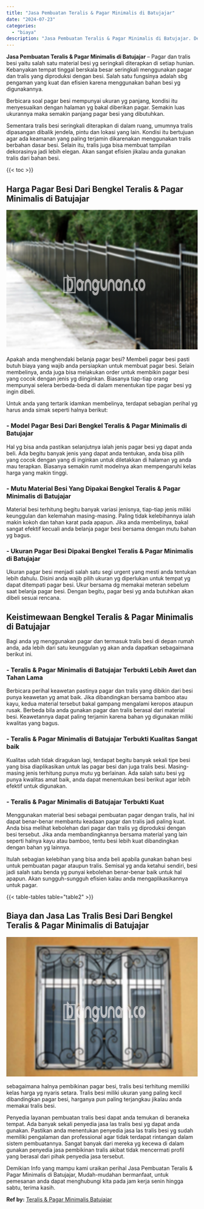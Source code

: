 ```yaml
---
title: "Jasa Pembuatan Teralis & Pagar Minimalis di Batujajar"
date: "2024-07-23"
categories: 
  - "biaya"
description: "Jasa Pembuatan Teralis & Pagar Minimalis di Batujajar. Demikian Info yang mampu kami uraikan perihal Jasa Pembuatan Teralis & Pagar Minimalis di Batujajar, M..."
---
```


**Jasa Pembuatan Teralis & Pagar Minimalis di Batujajar** – Pagar dan tralis besi yaitu salah satu material besi yg seringkali diterapkan di setiap hunian. Kebanyakan tempat tinggal berskala besar seringkali menggunakan pagar dan tralis yang diproduksi dengan besi. Salah satu fungsinya adalah sbg pengaman yang kuat dan efisien karena menggunakan bahan besi yg digunakannya.

Berbicara soal pagar besi mempunyai ukuran yg panjang, kondisi itu menyesuaikan dengan halaman yg bakal diberikan pagar. Semakin luas ukurannya maka semakin panjang pagar besi yang dibutuhkan.

Sementara tralis besi seringkali diterapkan di dalam ruang, umumnya tralis dipasangan dibalik jendela, pintu dan lokasi yang lain. Kondisi itu bertujuan agar ada keamanan yang paling terjamin dikarenakan menggunakan tralis berbahan dasar besi. Selain itu, tralis juga bisa membuat tampilan dekorasinya jadi lebih elegan. Akan sangat efisien jikalau anda gunakan tralis dari bahan besi.

{{< toc >}}

## Harga Pagar Besi Dari Bengkel Teralis & Pagar Minimalis di Batujajar

![Jasa Pembuatan Teralis & Pagar Minimalis di Batujajar](/images/pagar-minimalis-murah-64.png)

Apakah anda menghendaki belanja pagar besi? Membeli pagar besi pasti butuh biaya yang wajib anda persiapkan untuk membuat pagar besi. Selain membelinya, anda juga bisa melakukan order untuk membikin pagar besi yang cocok dengan jenis yg diinginkan. Biasanya tiap-tiap orang mempunyai selera berbeda-beda di dalam menentukan tipe pagar besi yg ingin dibeli.

Untuk anda yang tertarik idamkan membelinya, terdapat sebagian perihal yg harus anda simak seperti halnya berikut:
### \- Model Pagar Besi Dari Bengkel Teralis & Pagar Minimalis di Batujajar

Hal yg bisa anda pastikan selanjutnya ialah jenis pagar besi yg dapat anda beli. Ada begitu banyak jenis yang dapat anda tentukan, anda bisa pilih yang cocok dengan yang di inginkan untuk diletakkan di halaman yg anda mau terapkan. Biasanya semakin rumit modelnya akan mempengaruhi kelas harga yang makin tinggi.

### \- Mutu Material Besi Yang Dipakai Bengkel Teralis & Pagar Minimalis di Batujajar

Material besi terhitung begitu banyak variasi jenisnya, tiap-tiap jenis miliki keunggulan dan kelemahan masing-masing. Paling tidak kelebihannya ialah makin kokoh dan tahan karat pada apapun. Jika anda membelinya, bakal sangat efektif kecuali anda belanja pagar besi bersama dengan mutu bahan yg bagus.

### \- Ukuran Pagar Besi Dipakai Bengkel Teralis & Pagar Minimalis di Batujajar

Ukuran pagar besi menjadi salah satu segi urgent yang mesti anda tentukan lebih dahulu. Disini anda wajib pilih ukuran yg diperlukan untuk tempat yg dapat ditempati pagar besi. Ukur bersama dg memakai meteran sebelum saat belanja pagar besi. Dengan begitu, pagar besi yg anda butuhkan akan dibeli sesuai rencana.

## Keistimewaan Bengkel Teralis & Pagar Minimalis di Batujajar

Bagi anda yg menggunakan pagar dan termasuk tralis besi di depan rumah anda, ada lebih dari satu keunggulan yg akan anda dapatkan sebagaimana berikut ini.

### \- Teralis & Pagar Minimalis di Batujajar Terbukti Lebih Awet dan Tahan Lama

Berbicara perihal keawetan pastinya pagar dan tralis yang dibikin dari besi punya keawetan yg amat baik. Jika dibandingkan bersama bamboo atau kayu, kedua material tersebut bakal gampang mengalami keropos ataupun rusak. Berbeda bila anda gunakan pagar dan tralis berasal dari material besi. Keawetannya dapat paling terjamin karena bahan yg digunakan miliki kwalitas yang bagus.

### \- Teralis & Pagar Minimalis di Batujajar Terbukti Kualitas Sangat baik

Kualitas udah tidak diragukan lagi, terdapat begitu banyak sekali tipe besi yang bisa diaplikasikan untuk las pagar besi dan juga tralis besi. Masing-masing jenis terhitung punya mutu yg berlainan. Ada salah satu besi yg punya kwalitas amat baik, anda dapat menentukan besi berikut agar lebih efektif untuk digunakan.

### \- Teralis & Pagar Minimalis di Batujajar Terbukti Kuat

Menggunakan material besi sebagai pembuatan pagar dengan tralis, hal ini dapat benar-benar membantu keadaan pagar dan tralis jadi paling kuat. Anda bisa melihat kebolehan dari pagar dan tralis yg diproduksi dengan besi tersebut. Jika anda membandingkannya bersama material yang lain seperti halnya kayu atau bamboo, tentu besi lebih kuat dibandingkan dengan bahan yg lainnya.

Itulah sebagian kelebihan yang bisa anda beli apabila gunakan bahan besi untuk pembuatan pagar ataupun tralis. Semisal yg anda ketahui sendiri, besi jadi salah satu benda yg punyai kebolehan benar-benar baik untuk hal apapun. Akan sungguh-sungguh efisien kalau anda mengaplikasikannya untuk pagar.

{{< table-tables table="table2" >}}

## Biaya dan Jasa Las Tralis Besi Dari Bengkel Teralis & Pagar Minimalis di Batujajar

![Jasa Pembuatan Teralis & Pagar Minimalis di Batujajar](/images/teralis-minimalis-murah-26.png)

sebagaimana halnya pembikinan pagar besi, tralis besi terhitung memiliki kelas harga yg nyaris setara. Tralis besi miliki ukuran yang paling kecil dibandingkan pagar besi, harganya pun paling terjangkau jikalau anda memakai tralis besi.

Penyedia layanan pembuatan tralis besi dapat anda temukan di beraneka tempat. Ada banyak sekali penyedia jasa las tralis besi yg dapat anda gunakan. Pastikan anda menentukan penyedia jasa las tralis besi yg sudah memiliki pengalaman dan professional agar tidak terdapat rintangan dalam sistem pembuatannya. Sangat banyak dari mereka yg kecewa di dalam gunakan penyedia jasa pembikinan tralis akibat tidak mencermati profil yang berasal dari pihak penyedia jasa tersebut.

Demikian Info yang mampu kami uraikan perihal Jasa Pembuatan Teralis & Pagar Minimalis di Batujajar, Mudah-mudahan bermanfaat, untuk pemesanan anda dapat menghubungi kita pada jam kerja senin hingga sabtu, terima kasih.

**Ref by:** [Teralis & Pagar Minimalis Batujajar](https://id.wikipedia.org/wiki/Teralis)
